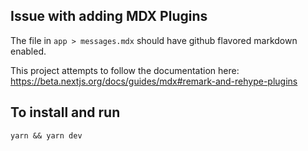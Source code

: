 ## Issue with adding MDX Plugins

The file in `app > messages.mdx` should have github flavored markdown enabled.

This project attempts to follow the documentation here:
https://beta.nextjs.org/docs/guides/mdx#remark-and-rehype-plugins


## To install and run
```
yarn && yarn dev
```
